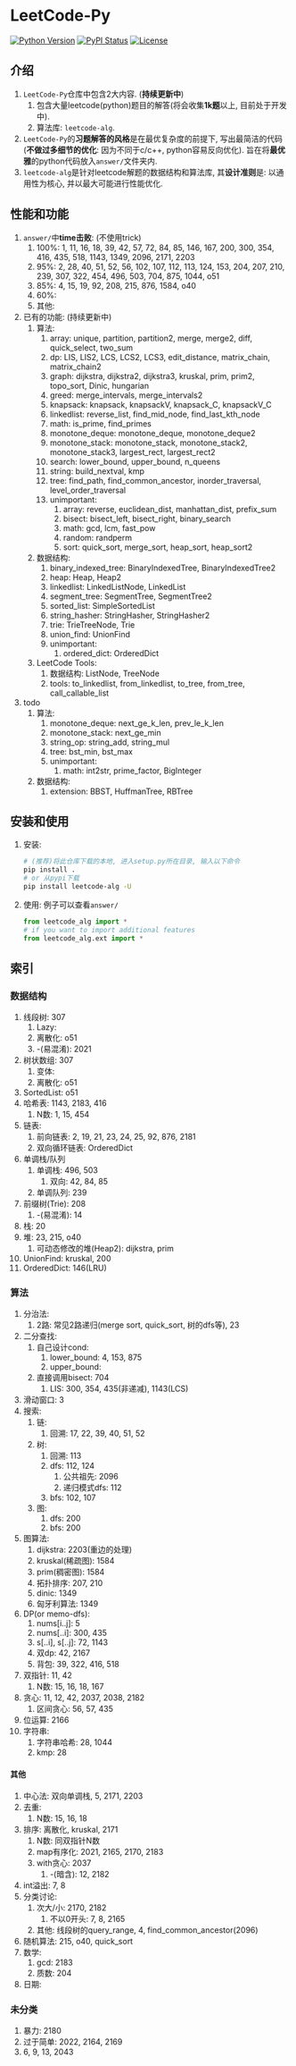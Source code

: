 # LeetCode-Py
[![Python Version](https://img.shields.io/pypi/pyversions/leetcode-alg)](https://pypi.org/project/leetcode-alg/)
[![PyPI Status](https://badge.fury.io/py/leetcode-alg.svg)](https://badge.fury.io/py/leetcode-alg)
[![License](https://img.shields.io/badge/License-MIT-blue.svg)](https://github.com/Jintao-Huang/LeetCode-Py/blob/main/LICENSE)


## 介绍
1. `LeetCode-Py`仓库中包含2大内容. (**持续更新中**)
   1. 包含大量leetcode(python)题目的解答(将会收集**1k题**以上, 目前处于开发中). 
   2. 算法库: `leetcode-alg`. 
2. `LeetCode-Py`的**习题解答的风格**是在最优复杂度的前提下, 写出最简洁的代码(**不做过多细节的优化**: 因为不同于c/c++, python容易反向优化). 旨在将**最优雅**的python代码放入`answer/`文件夹内. 
3. `leetcode-alg`是针对leetcode解题的数据结构和算法库, 其**设计准则**是: 以通用性为核心, 并以最大可能进行性能优化. 


## 性能和功能
1. `answer/`中**time击败**: (不使用trick)
   1. 100%: 1, 11, 16, 18, 39, 42, 57, 72, 84, 85, 146, 167, 200, 300, 354, 416, 435, 518, 1143, 1349, 2096, 2171, 2203
   2. 95%: 2, 28, 40, 51, 52, 56, 102, 107, 112, 113, 124, 153, 204, 207, 210, 239, 307, 322, 454, 496, 503, 704, 875, 1044, o51
   3. 85%: 4, 15, 19, 92, 208, 215, 876, 1584, o40
   4. 60%: 
   5. 其他: 
2. 已有的功能: (持续更新中)
   1. 算法: 
      1. array: unique, partition, partition2, merge, merge2, diff, quick_select, two_sum
      2. dp: LIS, LIS2, LCS, LCS2, LCS3, edit_distance, matrix_chain, matrix_chain2
      3. graph: dijkstra, dijkstra2, dijkstra3, kruskal, prim, prim2, topo_sort, Dinic, hungarian
      4. greed: merge_intervals, merge_intervals2
      5. knapsack: knapsack, knapsackV, knapsack_C, knapsackV_C
      6. linkedlist: reverse_list, find_mid_node, find_last_kth_node
      7. math: is_prime, find_primes
      8. monotone_deque: monotone_deque, monotone_deque2
      9. monotone_stack: monotone_stack, monotone_stack2, monotone_stack3, largest_rect, largest_rect2
      10. search: lower_bound, upper_bound, n_queens
      11. string: build_nextval, kmp
      12. tree: find_path, find_common_ancestor, inorder_traversal, level_order_traversal
      13. unimportant: 
          1. array: reverse, euclidean_dist, manhattan_dist, prefix_sum
          2. bisect: bisect_left, bisect_right, binary_search
          3. math: gcd, lcm, fast_pow
          4. random: randperm
          5. sort: quick_sort, merge_sort, heap_sort, heap_sort2
   2. 数据结构:
      1. binary_indexed_tree: BinaryIndexedTree, BinaryIndexedTree2
      2. heap: Heap, Heap2
      3. linkedlist: LinkedListNode, LinkedList
      4. segment_tree: SegmentTree, SegmentTree2
      5. sorted_list: SimpleSortedList
      6. string_hasher: StringHasher, StringHasher2
      7. trie: TrieTreeNode, Trie
      8. union_find: UnionFind
      9. unimportant: 
         1. ordered_dict: OrderedDict
   3. LeetCode Tools:
      1. 数据结构: ListNode, TreeNode
      2. tools: to_linkedlist, from_linkedlist, to_tree, from_tree, call_callable_list
3. todo
   1. 算法: 
      1. monotone_deque: next_ge_k_len, prev_le_k_len
      2. monotone_stack: next_ge_min
      3. string_op: string_add, string_mul
      4. tree: bst_min, bst_max
      5. unimportant: 
         1. math: int2str, prime_factor, BigInteger
   2. 数据结构: 
      1. extension: BBST, HuffmanTree, RBTree




## 安装和使用
1. 安装: 
    ```bash
    # (推荐)将此仓库下载的本地, 进入setup.py所在目录, 输入以下命令
    pip install .
    # or 从pypi下载
    pip install leetcode-alg -U
    ```
    
2. 使用: 例子可以查看`answer/`
   ```python
   from leetcode_alg import *
   # if you want to import additional features
   from leetcode_alg.ext import *
   ```



## 索引
### 数据结构
1. 线段树: 307
   1. Lazy: 
   2. 离散化: o51
   3. -(易混淆): 2021
2. 树状数组: 307
   1. 变体: 
   2. 离散化: o51
3. SortedList: o51
4. 哈希表: 1143, 2183, 416
   1. N数: 1, 15, 454
5. 链表: 
   1. 前向链表: 2, 19, 21, 23, 24, 25, 92, 876, 2181
   2. 双向循环链表: OrderedDict
6. 单调栈/队列
   1. 单调栈: 496, 503
      1. 双向: 42, 84, 85
   2. 单调队列: 239
7. 前缀树(Trie): 208
   1. -(易混淆): 14
8. 栈: 20
9. 堆: 23, 215, o40
   1. 可动态修改的堆(Heap2): dijkstra, prim
10. UnionFind: kruskal, 200
11. OrderedDict: 146(LRU)




### 算法
1. 分治法: 
   1. 2路: 常见2路递归(merge sort, quick_sort, 树的dfs等), 23
2. 二分查找: 
   1. 自己设计cond: 
      1. lower_bound: 4, 153, 875
      2. upper_bound: 
   2. 直接调用bisect: 704
      1. LIS: 300, 354, 435(非递减), 1143(LCS)
3. 滑动窗口: 3
4. 搜索:
   1. 链: 
      1. 回溯: 17, 22, 39, 40, 51, 52
   2. 树: 
      1. 回溯: 113
      2. dfs: 112, 124
         1. 公共祖先: 2096
         2. 递归模式dfs: 112
      3. bfs: 102, 107
   3. 图: 
      1. dfs: 200
      2. bfs: 200
5. 图算法: 
   1. dijkstra: 2203(重边的处理)
   2. kruskal(稀疏图): 1584
   3. prim(稠密图): 1584
   4. 拓扑排序: 207, 210
   5. dinic: 1349
   6. 匈牙利算法: 1349
6. DP(or memo-dfs): 
   1. nums\[i..j\]: 5
   2. nums\[..i\]: 300, 435
   3. s\[..i\], s\[..j\]: 72, 1143
   4. 双dp: 42, 2167
   5. 背包: 39, 322, 416, 518
7. 双指针: 11, 42
   1. N数: 15, 16, 18, 167
8. 贪心: 11, 12, 42, 2037, 2038, 2182
   1. 区间贪心: 56, 57, 435
9. 位运算: 2166
10. 字符串: 
    1. 字符串哈希: 28, 1044
    2. kmp: 28



#### 其他 
1. 中心法: 双向单调栈, 5, 2171, 2203
2. 去重: 
   1. N数: 15, 16, 18
3. 排序: 离散化, kruskal, 2171
   1. N数: 同双指针N数
   2. map有序化: 2021, 2165, 2170, 2183
   3. with贪心: 2037
      1. -(暗含): 12, 2182
4. int溢出: 7, 8
5. 分类讨论: 
   1. 次大/小: 2170, 2182
      1. 不以0开头: 7, 8, 2165
   2. 其他: 线段树的query_range, 4, find_common_ancestor(2096)
6. 随机算法: 215, o40, quick_sort
7. 数学: 
   1. gcd: 2183
   2. 质数: 204
8. 日期: 




### 未分类 
1. 暴力: 2180
2. 过于简单: 2022, 2164, 2169
3. 6, 9, 13, 2043


